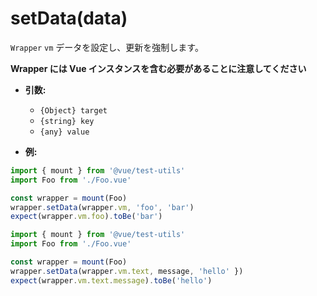 # setData(data)

`Wrapper` `vm` データを設定し、更新を強制します。

**Wrapper には Vue インスタンスを含む必要があることに注意してください**

- **引数:**
  - `{Object} target`
  - `{string} key`
  - `{any} value`

- **例:**

```js
import { mount } from '@vue/test-utils'
import Foo from './Foo.vue'

const wrapper = mount(Foo)
wrapper.setData(wrapper.vm, 'foo', 'bar')
expect(wrapper.vm.foo).toBe('bar')
```

```js
import { mount } from '@vue/test-utils'
import Foo from './Foo.vue'

const wrapper = mount(Foo)
wrapper.setData(wrapper.vm.text, message, 'hello' })
expect(wrapper.vm.text.message).toBe('hello')
```